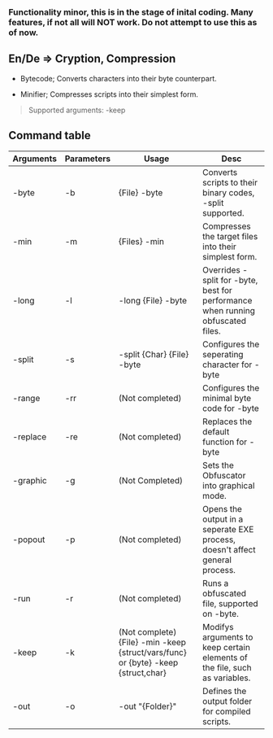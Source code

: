 ### Functionality minor, this is in the stage of inital coding. Many features, if not all will NOT work. Do not attempt to use this as of now.
## En/De => Cryption, Compression
* Bytecode; Converts characters into their byte counterpart.

  [Bytecode; -split ""]: https://aerodata.netlify.app/packaging/bytecode.png
* Minifier; Compresses scripts into their simplest form.
> Supported arguments: -keep
## Command table
|Arguments|Parameters|Usage|Desc|
| -- | --  | - | -- |
|-byte     |-b | {File} -byte |  Converts scripts to their binary codes, -split supported.                                                                                      |
|-min      |-m | {Files} -min |  Compresses the target files into their simplest form.                                                                                          |
|-long     |-l | -long {File} -byte |  Overrides -split for -byte, best for performance when running obfuscated files.                                                          |
|-split    |-s | -split {Char} {File} -byte |  Configures the seperating character for -byte                                                                                    |
|-range    |-rr| (Not completed) |  Configures the minimal byte code for -byte                                                                                                  |
|-replace  |-re| (Not completed) |  Replaces the default function for -byte                                                                                                     |
|-graphic  |-g | (Not Completed) |  Sets the Obfuscator into graphical mode.                                                                                                    |
|-popout   |-p | (Not completed) |  Opens the output in a seperate EXE process, doesn't affect general process.                                                                 |
|-run      |-r | (Not completed) |  Runs a obfuscated file, supported on -byte.                                                                                                 |
|-keep     |-k | (Not complete) {File} -min -keep {struct/vars/func} or {byte} -keep {struct,char} |  Modifys arguments to keep certain elements of the file, such as variables.|
|-out      |-o | -out "{Folder}" |  Defines the output folder for compiled scripts.                                                                                             |
